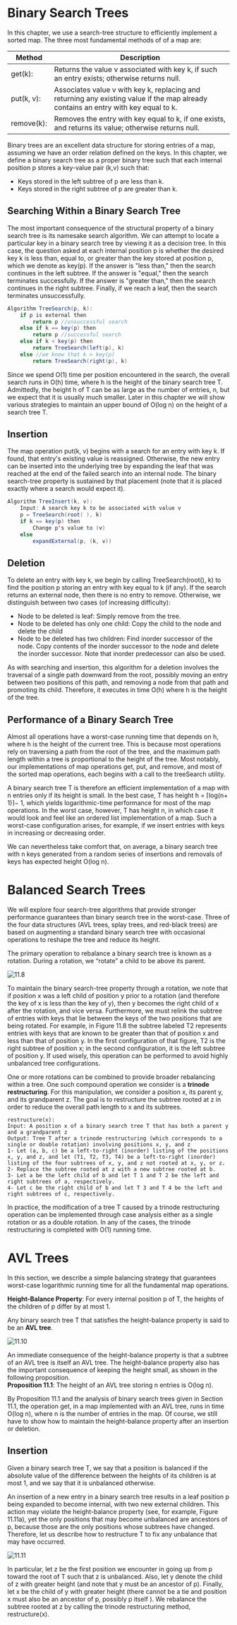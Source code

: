 
# Binary Search Trees
In this chapter, we use a search-tree structure to efficiently implement a sorted map. The three most fundamental methods of of a map are:

| Method     | Description                                                                                                                         |
|------------|-------------------------------------------------------------------------------------------------------------------------------------|
| get(k):    | Returns the value v associated with key k, if such an entry exists; otherwise returns null.                                         |
| put(k, v): | Associates value v with key k, replacing and returning any existing value if the map already contains an entry with key equal to k. |
| remove(k): | Removes the entry with key equal to k, if one exists, and returns its value; otherwise returns null.                                |



Binary trees are an excellent data structure for storing entries of a map, assuming we have an order relation defined on the keys. In this chapter, we define a binary search tree as a proper binary tree such that each internal position p stores a key-value pair (k,v) such that:

* Keys stored in the left subtree of p are less than k.
* Keys stored in the right subtree of p are greater than k.


## Searching Within a Binary Search Tree
The most important consequence of the structural property of a binary search tree is its namesake search algorithm. We can attempt to locate a particular key in a binary search tree by viewing it as a decision tree. In this case, the question asked at each internal position p is whether the desired key k is less than, equal to, or greater than the key stored at position p, which we denote as key(p). If the answer is "less than," then the search continues in the left subtree. If the answer is "equal," then the search terminates successfully. If the answer is "greater than," then the search continues in the right subtree. Finally, if we reach a leaf, then the search terminates unsuccessfully.

```JAVA
Algorithm TreeSearch(p, k):
	if p is external then
		return p //unsuccessful search
	else if k == key(p) then
		return p //successful search
	else if k < key(p) then
		return TreeSearch(left(p), k)
	else //we know that k > key(p)
		return TreeSearch(right(p), k)
```

Since we spend O(1) time per position encountered in the search, the overall search runs in O(h) time, where h is the height of the binary search tree T. Admittedly, the height h of T can be as large as the number of entries, n, but we expect that it is usually much smaller. Later in this chapter we will show various strategies to maintain an upper bound of O(log n) on the height of a search tree T.

## Insertion

The map operation put(k, v) begins with a search for an entry with key k. If found, that entry's existing value is reassigned. Otherwise, the new entry can be inserted into the underlying tree by expanding the leaf that was reached at the end of the failed search into an internal node. The binary search-tree property is sustained by that placement (note that it is placed exactly where a search would expect it).

```JAVA
Algorithm TreeInsert(k, v):
	Input: A search key k to be associated with value v
	p = TreeSearch(root( ), k)
	if k == key(p) then
		Change p's value to (v)
	else
		expandExternal(p, (k, v))
```
## Deletion
To delete an entry with key k, we begin by calling TreeSearch(root(), k) to find the position p storing an entry with key equal to k (if any). If the search returns an external node, then there is no entry to remove. Otherwise, we distinguish between two cases (of increasing difficulty):

* Node to be deleted is leaf: Simply remove from the tree. 
* Node to be deleted has only one child: Copy the child to the node and delete the child
*  Node to be deleted has two children: Find inorder successor of the node. Copy contents of the inorder successor to the node and delete the inorder successor. Note that inorder predecessor can also be used.

As with searching and insertion, this algorithm for a deletion involves the traversal of a single path downward from the root, possibly moving an entry between two positions of this path, and removing a node from that path and promoting its child. Therefore, it executes in time O(h) where h is the height of the tree.

## Performance of a Binary Search Tree

Almost all operations have a worst-case running time that depends on h, where h is the height of the current tree. This is because most operations rely on traversing a path from the root of the tree, and the maximum path length within a tree is proportional to the height of the tree. Most notably, our implementations of map operations get, put, and remove, and most of the sorted map operations, each begins with a call to the treeSearch utility.  

A binary search tree T is therefore an efficient implementation of a map with n entries only if its height is small. In the best case, T has height h = ⌈log(n+ 1)⌉− 1, which yields logarithmic-time performance for most of the map operations. In the worst case, however, T has height n, in which case it would look and feel like an ordered list implementation of a map. Such a worst-case configuration arises, for example, if we insert entries with keys in increasing or decreasing order.  

We can nevertheless take comfort that, on average, a binary search tree with n keys generated from a random series of insertions and removals of keys has expected height O(log n).  

# Balanced Search Trees

We will explore four search-tree algorithms that provide stronger performance guarantees than binary search tree in the worst-case. Three of the four data structures (AVL trees, splay trees, and red-black trees) are based on augmenting a standard binary search tree with occasional operations to reshape the tree and reduce its height.  

The primary operation to rebalance a binary search tree is known as a rotation. During a rotation, we “rotate” a child to be above its parent.  

![11.8](https://github.com/opwid/Library/blob/master/Data%20Structures%20and%20Algorithms%20in%20Java/Images/11.8.png)  

To maintain the binary search-tree property through a rotation, we note that if position x was a left child of position y prior to a rotation (and therefore the key of x is less than the key of y), then y becomes the right child of x after the rotation, and vice versa. Furthermore, we must relink the subtree of entries with keys that lie between the keys of the two positions that are being rotated. For example, in Figure 11.8 the subtree labeled T2 represents entries with keys that are known to be greater than that of position x and less than that of position y. In the first configuration of that figure, T2 is the right subtree of position x; in the second configuration, it is the left subtree of position y. If used wisely, this operation can be performed to avoid highly unbalanced tree configurations.  

One or more rotations can be combined to provide broader rebalancing within a tree. One such compound operation we consider is a __trinode restructuring__. For this manipulation, we consider a position x, its parent y, and its grandparent z. The goal is to restructure the subtree rooted at z in order to reduce the overall path length to x and its subtrees.  

```
restructure(x):
Input: A position x of a binary search tree T that has both a parent y and a grandparent z
Output: Tree T after a trinode restructuring (which corresponds to a single or double rotation) involving positions x, y, and z
1- Let (a, b, c) be a left-to-right (inorder) listing of the positions x, y, and z, and let (T1, T2, T3, T4) be a left-to-right (inorder) listing of the four subtrees of x, y, and z not rooted at x, y, or z.
2- Replace the subtree rooted at z with a new subtree rooted at b.
3- Let a be the left child of b and let T 1 and T 2 be the left and right subtrees of a, respectively.
4- Let c be the right child of b and let T 3 and T 4 be the left and right subtrees of c, respectively.
```

In practice, the modification of a tree T caused by a trinode restructuring operation can be implemented through case analysis either as a single rotation or as a double rotation. In any of the cases, the trinode restructuring is completed with O(1) running time.

# AVL Trees
In this section, we describe a simple balancing strategy that guarantees worst-case logarithmic running time for all the fundamental map operations.  

__Height-Balance Property__: For every internal position p of T, the heights of the children of p differ by at most 1.  

Any binary search tree T that satisfies the height-balance property is said to be an __AVL tree__.  


![11.10](https://github.com/opwid/Library/blob/master/Data%20Structures%20and%20Algorithms%20in%20Java/Images/11.10.png)  

An immediate consequence of the height-balance property is that a subtree of an AVL tree is itself an AVL tree. The height-balance property also has the important consequence of keeping the height small, as shown in the following proposition.  
__Proposition 11.1__: The height of an AVL tree storing n entries is O(log n).  

By Proposition 11.1 and the analysis of binary search trees given in Section 11.1, the operation get, in a map implemented with an AVL tree, runs in time O(log n), where n is the number of entries in the map. Of course, we still have to show how to maintain the height-balance property after an insertion or deletion.

## Insertion

Given a binary search tree T, we say that a position is balanced if the absolute value of the difference between the heights of its children is at most 1, and we say that it is unbalanced otherwise.

An insertion of a new entry in a binary search tree results in a leaf position p being expanded to become internal, with two new external children. This action may violate the height-balance property (see, for example, Figure 11.11a), yet the only positions that may become unbalanced are ancestors of p, because those are the only positions whose subtrees have changed. Therefore, let us describe how to restructure T to fix any unbalance that may have occurred.  

![11.11](https://github.com/opwid/Library/blob/master/Data%20Structures%20and%20Algorithms%20in%20Java/Images/11.11.png) 

In particular, let z be the first position we encounter in going up from p toward the root of T such that z is unbalanced. Also, let y denote the child of z with greater height (and note that y must be an ancestor of p). Finally, let x be the child of y with greater height (there cannot be a tie and position x must also be an ancestor of p, possibly p itself ). We rebalance the subtree rooted at z by calling the trinode restructuring method, restructure(x).

























































